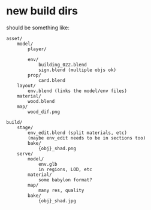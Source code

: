 # new build dirs

should be something like:

    asset/
        model/
            player/
            
            env/
                building_022.blend
                sign.blend (multiple objs ok)
            prop/
                card.blend
        layout/
            env.blend (links the model/env files)
        material/
            wood.blend
        map/
            wood_dif.png

    build/
        stage/
            env_edit.blend (split materials, etc)
            (maybe env_edit needs to be in sections too)
            bake/
                {obj}_shad.png
        serve/      
            model/
                env.glb
                in regions, LOD, etc
            material/
                some babylon format?
            map/
                many res, quality
            bake/
                {obj}_shad.jpg

